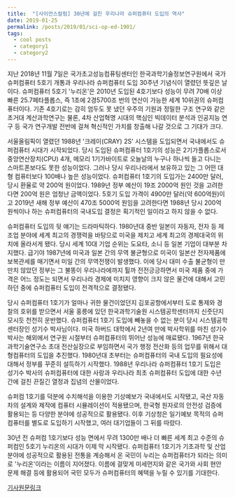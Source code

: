 ```yaml
---
title:  "[사이언스칼럼] 30년에 걸친 우리나라 슈퍼컴퓨터 도입의 역사"
date: 2019-01-25
permalink: /posts/2019/01/sci-op-ed-1901/
tags:
  - cool posts
  - category1
  - category2
---
```


지난 2018년 11월 7일은 국가초고성능컴퓨팅센터인 한국과학기술정보연구원에서 국가슈퍼컴퓨터 5호기 개통과 우리나라 슈퍼컴퓨터 도입 30주년 기념식이 열렸던 뜻깊은 날이다. 슈퍼컴퓨터 5호기 '누리온'은 2010년 도입된 4호기보다 성능이 무려 70배 이상 빠른 25.7페타플롭스, 즉 1초에 2경5700조 번의 연산이 가능한 세계 10위권의 슈퍼컴퓨터이다. 기존 4호기로는 감히 엄두도 못 냈던 우주의 기원과 정밀한 구조 연구와 같은 초거대 계산과학연구는 물론, 4차 산업혁명 시대의 핵심인 빅데이터 분석과 인공지능 연구 등 국가 연구개발 전반에 걸쳐 혁신적인 가치를 창출해 나갈 것으로 그 기대가 크다.

서울올림픽이 열렸던 1988년 '크레이(CRAY) 2S' 시스템을 도입되면서 국내에서도 슈퍼컴퓨터 시대가 시작되었다. 당시 도입된 슈퍼컴퓨터 1호기의 성능은 2기가플롭스로서 중앙연산장치(CPU) 4개, 메모리 1기가바이트로 오늘날의 누구나 하나씩 들고 다니는 스마트폰보다도 못한 성능이었다. 그러나 당시 우리나라에서 보유하고 있는 그 어떤 대형 컴퓨터보다 100배나 높은 성능이었다. 슈퍼컴퓨터 1호기의 도입가는 2400만 달러, 당시 환율로 약 200억 원이었다. 1989년 정부 예산이 19조 2000억 원인 것을 고려한다면 200억 원은 엄청난 금액이었다. 5호기 도입 가격이 4900만 달러(약 600억원)이고 2019년 새해 정부 예산이 470조 5000억 원임을 고려한다면 1988년 당시 200억 원씩이나 하는 슈퍼컴퓨터의 국내도입 결정은 획기적인 일이라고 하지 않을 수 없다.

슈퍼컴퓨터 도입의 뒷 얘기는 드라마틱하다. 1980년대 중반 일본이 자동자, 전자 등 제조업 분야에 세계 최고의 경쟁력을 바탕으로 미국을 제치고 세계 최고의 경제대국의 위치에 올라서게 됐다. 당시 세계 10대 기업 순위는 도요타, 소니 등 일본 기업이 대부분 차지했다. 급기야 1987년에 미국과 일본 간의 무역 불균형으로 미국이 일본산 전자제품에 보복관세를 매기면서 미일 간의 무역전쟁이 발생했다. 이에 당시 대미 수출 불균형이 만만치 않았던 정부는 그 불똥이 우리나라에까지 튈까 전전긍긍하면서 미국 제품 중에 가격은 어느 정도는 되면서 우리나라 경제에 미치지 영향이 크지 않은 물건에 대해서 고민하던 중에 슈퍼컴퓨터 도입이 전격적으로 결정됐다.

당시 슈퍼컴퓨터 1호기가 얼마나 귀한 물건이었던지 김포공항에서부터 도로 통제와 경찰의 호위를 받으면서 서울 홍릉에 있던 한국과학기술원 시스템공학센터까지 신줏단지 모시듯 천천히 운반했다. 슈퍼컴퓨터 1호기 도입에 빼놓을 수 없는 분이 당시 시스템공학센터장인 성기수 박사님이다. 미국 하버드 대학에서 2년여 만에 박사학위를 마친 성기수 박사는 해외에서 연구원 시절부터 슈퍼컴퓨터의 뛰어난 성능에 매료됐다. 1967년 한국과학기술연구소 초대 전산실장으로 부임하면서 국가 행정 전산화 등의 업무를 위해서 대형컴퓨터의 도입을 추진했다. 1980년대 초부터는 슈퍼컴퓨터의 국내 도입의 필요성에 대해서 정부를 꾸준히 설득하기 시작했다. 1988년 우리나라 슈퍼컴퓨터 1호기 도입은 성기수 박사의 슈퍼컴퓨터에 대한 사랑과 우리나라 최초 슈퍼컴퓨터 도입에 대한 수년 간에 걸친 끈질긴 열정과 집념의 산물이었다.

슈퍼컴 1호기를 덕분에 수치해석을 이용한 기상예보가 국내에서도 시작됐고, 국산 자동차의 설계와 제작에 컴퓨터 시뮬레이션이 적용됐으며, 한국형 원자로의 안전성 검증에 활용되는 등 다양한 분야에 성공적으로 활용됐다. 이후 기상청은 일기예보 목적의 슈퍼컴퓨터를 별도로 도입하기 시작했고, 여러 대기업들이 그 뒤를 따랐다.

30년 전 슈퍼컴 1호기보다 성능 면에서 무려 1300만 배나 더 빠른 세계 최고 수준의 슈퍼컴인 5호기 누리온의 시대가 이제 막 시작됐다. 슈퍼컴퓨터 1호기가 기초과학 및 산업 분야에 성공적으로 활용된 전통을 계승해서 온 국민이 누리는 슈퍼컴퓨터가 되라는 의미로 '누리온'이라는 이름이 지어졌다. 이름에 걸맞게 미세먼지와 같은 국가와 사회 현안 문제 해결 등에 활용되어 국민 모두가 슈퍼컴퓨터의 혜택을 누릴 수 있기를 기대한다.

[기사원문링크](http://www.joongdo.co.kr/web/view.php?key=20190124010009507)
